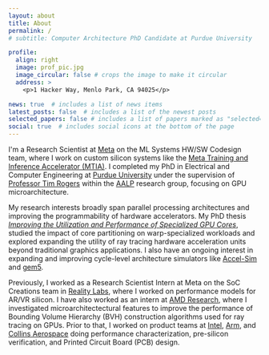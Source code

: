 ```yaml
---
layout: about
title: About
permalink: /
# subtitle: Computer Architecture PhD Candidate at Purdue University

profile:
  align: right
  image: prof_pic.jpg
  image_circular: false # crops the image to make it circular
  address: >
    <p>1 Hacker Way, Menlo Park, CA 94025</p>

news: true  # includes a list of news items
latest_posts: false  # includes a list of the newest posts
selected_papers: false # includes a list of papers marked as "selected={true}"
social: true  # includes social icons at the bottom of the page
---
```


I'm a Research Scientist at [Meta](https://about.meta.com/) on the ML Systems HW/SW Codesign team, where I work on custom silicon systems like the [Meta Training and Inference Accelerator (MTIA)](https://ai.meta.com/blog/next-generation-meta-training-inference-accelerator-AI-MTIA/). I completed my PhD in Electrical and Computer Engineering at [Purdue University](https://www.purdue.edu/) under the supervision of [Professor Tim Rogers](https://engineering.purdue.edu/tgrogers/) within the [AALP](https://engineering.purdue.edu/tgrogers/group/aalp.html) research group, focusing on GPU microarchitecture.

My research interests broadly span parallel processing architectures and improving the programmability of hardware accelerators. My PhD thesis [*Improving the Utilization and Performance of Specialized GPU Cores*](https://hammer.purdue.edu/articles/thesis/IMPROVING_THE_UTILIZATION_AND_PERFORMANCE_OF_SPECIALIZED_GPU_CORES/28462811?file=52615397), studied the impact of core partitioning on warp-specialized workloads and explored expanding the utility of ray tracing hardware acceleration units beyond traditional graphics applications. I also have an ongoing interest in expanding and improving cycle-level architecture simulators like [Accel-Sim](https://accel-sim.github.io/) and [gem5](https://www.gem5.org/).

Previously, I worked as a Research Scientist Intern at Meta on the SoC Creations team in [Reality Labs](https://about.meta.com/realitylabs/), where I worked on performance models for AR/VR silicon. I have also worked as an intern at [AMD Research](https://www.amd.com/en/corporate/research.html), where I investigated microarchitectectural features to improve the performance of Bounding Volume Hierarchy (BVH) construction algorithms used for ray tracing on GPUs. Prior to that, I worked on product teams at [Intel](https://www.intel.com), [Arm](https://www.arm.com/), and [Collins Aerospace](https://www.collinsaerospace.com/) doing performance characterization, pre-silicon verification, and Printed Circuit Board (PCB) design.
